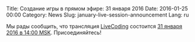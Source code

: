 Title: Создание игры в прямом эфире: 31 января 2016
Date: 2016-01-25 00:00
Category: News
Slug: january-live-session-announcement
Lang: ru

Мы рады сообщить, что трансляция <a title="LiveCoding" href="https://www.livecoding.tv/kornerr">LiveCoding</a> состоится [31 января 2016 в 14:00 MSK](http://www.timeanddate.com/worldclock/fixedtime.html?msg=Open+Game+Studio%3A+%D0%9F%D1%80%D1%8F%D0%BC%D0%B0%D1%8F+%D1%82%D1%80%D0%B0%D0%BD%D1%81%D0%BB%D1%8F%D1%86%D0%B8%D1%8F+%D1%81%D0%BE%D0%B7%D0%B4%D0%B0%D0%BD%D0%B8%D1%8F+%D0%B8%D0%B3%D1%80%D1%8B&iso=20160131T14&p1=166&ah=3). Присоединяйтесь!
